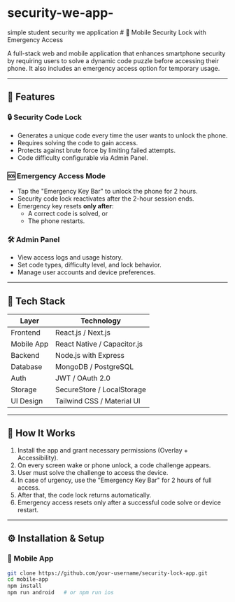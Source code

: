 # security-we-app-
simple student security we  application # 🔐 Mobile Security Lock with Emergency Access

A full-stack web and mobile application that enhances smartphone security by requiring users to solve a dynamic code puzzle before accessing their phone. It also includes an emergency access option for temporary usage.

---

## 🚀 Features

### 🔒 Security Code Lock
- Generates a unique code every time the user wants to unlock the phone.
- Requires solving the code to gain access.
- Protects against brute force by limiting failed attempts.
- Code difficulty configurable via Admin Panel.

### 🆘 Emergency Access Mode
- Tap the "Emergency Key Bar" to unlock the phone for 2 hours.
- Security code lock reactivates after the 2-hour session ends.
- Emergency key resets **only after**:
  - A correct code is solved, or
  - The phone restarts.

### 🛠 Admin Panel
- View access logs and usage history.
- Set code types, difficulty level, and lock behavior.
- Manage user accounts and device preferences.

---

## 🧱 Tech Stack

| Layer       | Technology        |
|-------------|-------------------|
| Frontend    | React.js / Next.js |
| Mobile App  | React Native / Capacitor.js |
| Backend     | Node.js with Express |
| Database    | MongoDB / PostgreSQL |
| Auth        | JWT / OAuth 2.0 |
| Storage     | SecureStore / LocalStorage |
| UI Design   | Tailwind CSS / Material UI |

---

## 📲 How It Works

1. Install the app and grant necessary permissions (Overlay + Accessibility).
2. On every screen wake or phone unlock, a code challenge appears.
3. User must solve the challenge to access the device.
4. In case of urgency, use the "Emergency Key Bar" for 2 hours of full access.
5. After that, the code lock returns automatically.
6. Emergency access resets only after a successful code solve or device restart.

---

## ⚙️ Installation & Setup

### 📱 Mobile App

```bash
git clone https://github.com/your-username/security-lock-app.git
cd mobile-app
npm install
npm run android   # or npm run ios

